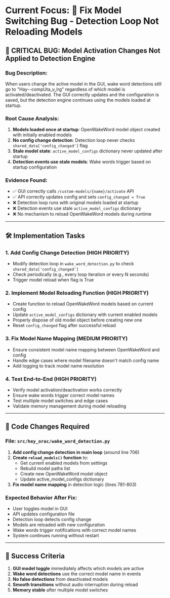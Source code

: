 # Current Focus: 🐛 Fix Model Switching Bug - Detection Loop Not Reloading Models

## 🔴 CRITICAL BUG: Model Activation Changes Not Applied to Detection Engine

### **Bug Description:**
When users change the active model in the GUI, wake word detections still go to "Hay--compUta_v_lrg" regardless of which model is activated/deactivated. The GUI correctly updates and the configuration is saved, but the detection engine continues using the models loaded at startup.

### **Root Cause Analysis:**
1. **Models loaded once at startup**: OpenWakeWord model object created with initially enabled models
2. **No config change detection**: Detection loop never checks `shared_data['config_changed']` flag
3. **Stale model state**: `active_model_configs` dictionary never updated after startup
4. **Detection events use stale models**: Wake words trigger based on startup configuration

### **Evidence Found:**
- ✅ GUI correctly calls `/custom-models/{name}/activate` API
- ✅ API correctly updates config and sets `config_changed = True`
- ❌ Detection loop runs with original models loaded at startup
- ❌ Detection events use stale `active_model_configs` dictionary
- ❌ No mechanism to reload OpenWakeWord models during runtime

---

## 🛠️ Implementation Tasks

### **1. Add Config Change Detection** (HIGH PRIORITY)
- Modify detection loop in `wake_word_detection.py` to check `shared_data['config_changed']`
- Check periodically (e.g., every loop iteration or every N seconds)
- Trigger model reload when flag is True

### **2. Implement Model Reloading Function** (HIGH PRIORITY)
- Create function to reload OpenWakeWord models based on current config
- Update `active_model_configs` dictionary with current enabled models
- Properly dispose of old model object before creating new one
- Reset `config_changed` flag after successful reload

### **3. Fix Model Name Mapping** (MEDIUM PRIORITY)
- Ensure consistent model name mapping between OpenWakeWord and config
- Handle edge cases where model filename doesn't match config name
- Add logging to track model name resolution

### **4. Test End-to-End** (HIGH PRIORITY)
- Verify model activation/deactivation works correctly
- Ensure wake words trigger correct model names
- Test multiple model switches and edge cases
- Validate memory management during model reloading

---

## 📝 Code Changes Required

### **File: `src/hey_orac/wake_word_detection.py`**

1. **Add config change detection in main loop** (around line 706)
2. **Create `reload_models()` function** to:
   - Get current enabled models from settings
   - Rebuild model paths list
   - Create new OpenWakeWord model object
   - Update active_model_configs dictionary
3. **Fix model name mapping** in detection logic (lines 781-803)

### **Expected Behavior After Fix:**
- User toggles model in GUI
- API updates configuration file
- Detection loop detects config change
- Models are reloaded with new configuration
- Wake words trigger notifications with correct model names
- System continues running without restart

---

## 🎯 Success Criteria

1. **GUI model toggle** immediately affects which models are active
2. **Wake word detections** use the correct model name in events
3. **No false detections** from deactivated models
4. **Smooth transitions** without audio interruption during reload
5. **Memory stable** after multiple model switches
